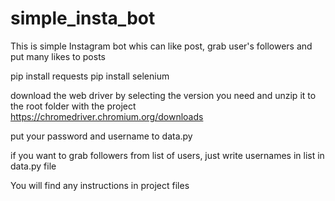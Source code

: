 # simple_insta_bot
This is simple Instagram bot whis can like post, grab user's followers and put many likes to posts

pip install requests
pip install selenium

download the web driver by selecting the version you need and unzip it to the root folder with the project
https://chromedriver.chromium.org/downloads

put your password and username to data.py

if you want to grab followers from list of users, just write usernames in list in data.py file

You will find any instructions in project files


